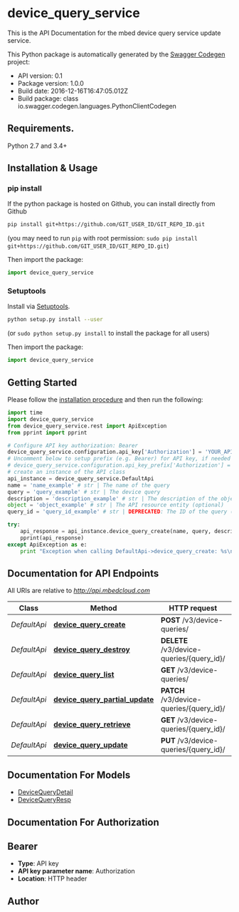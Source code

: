 # device_query_service
This is the API Documentation for the mbed device query service update service.

This Python package is automatically generated by the [Swagger Codegen](https://github.com/swagger-api/swagger-codegen) project:

- API version: 0.1
- Package version: 1.0.0
- Build date: 2016-12-16T16:47:05.012Z
- Build package: class io.swagger.codegen.languages.PythonClientCodegen

## Requirements.

Python 2.7 and 3.4+

## Installation & Usage
### pip install

If the python package is hosted on Github, you can install directly from Github

```sh
pip install git+https://github.com/GIT_USER_ID/GIT_REPO_ID.git
```
(you may need to run `pip` with root permission: `sudo pip install git+https://github.com/GIT_USER_ID/GIT_REPO_ID.git`)

Then import the package:
```python
import device_query_service 
```

### Setuptools

Install via [Setuptools](http://pypi.python.org/pypi/setuptools).

```sh
python setup.py install --user
```
(or `sudo python setup.py install` to install the package for all users)

Then import the package:
```python
import device_query_service
```

## Getting Started

Please follow the [installation procedure](#installation--usage) and then run the following:

```python
import time
import device_query_service
from device_query_service.rest import ApiException
from pprint import pprint

# Configure API key authorization: Bearer
device_query_service.configuration.api_key['Authorization'] = 'YOUR_API_KEY'
# Uncomment below to setup prefix (e.g. Bearer) for API key, if needed
# device_query_service.configuration.api_key_prefix['Authorization'] = 'Bearer'
# create an instance of the API class
api_instance = device_query_service.DefaultApi
name = 'name_example' # str | The name of the query
query = 'query_example' # str | The device query
description = 'description_example' # str | The description of the object (optional)
object = 'object_example' # str | The API resource entity (optional)
query_id = 'query_id_example' # str | DEPRECATED: The ID of the query (optional)

try:
    api_response = api_instance.device_query_create(name, query, description=description, object=object, query_id=query_id)
    pprint(api_response)
except ApiException as e:
    print "Exception when calling DefaultApi->device_query_create: %s\n" % e

```

## Documentation for API Endpoints

All URIs are relative to *http://api.mbedcloud.com*

Class | Method | HTTP request | Description
------------ | ------------- | ------------- | -------------
*DefaultApi* | [**device_query_create**](docs/DefaultApi.md#device_query_create) | **POST** /v3/device-queries/ | 
*DefaultApi* | [**device_query_destroy**](docs/DefaultApi.md#device_query_destroy) | **DELETE** /v3/device-queries/{query_id}/ | 
*DefaultApi* | [**device_query_list**](docs/DefaultApi.md#device_query_list) | **GET** /v3/device-queries/ | 
*DefaultApi* | [**device_query_partial_update**](docs/DefaultApi.md#device_query_partial_update) | **PATCH** /v3/device-queries/{query_id}/ | 
*DefaultApi* | [**device_query_retrieve**](docs/DefaultApi.md#device_query_retrieve) | **GET** /v3/device-queries/{query_id}/ | 
*DefaultApi* | [**device_query_update**](docs/DefaultApi.md#device_query_update) | **PUT** /v3/device-queries/{query_id}/ | 


## Documentation For Models

 - [DeviceQueryDetail](docs/DeviceQueryDetail.md)
 - [DeviceQueryResp](docs/DeviceQueryResp.md)


## Documentation For Authorization


## Bearer

- **Type**: API key
- **API key parameter name**: Authorization
- **Location**: HTTP header


## Author



